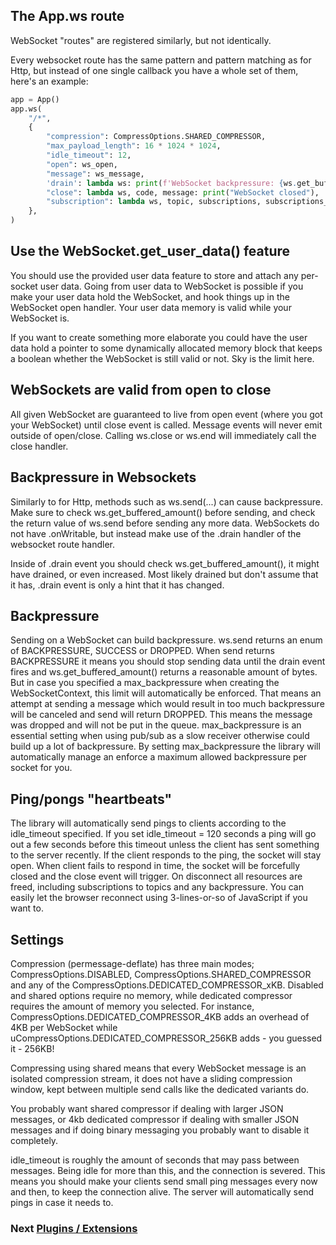 ## The App.ws route
WebSocket "routes" are registered similarly, but not identically.

Every websocket route has the same pattern and pattern matching as for Http, but instead of one single callback you have a whole set of them, here's an example:

```python
app = App()
app.ws(
    "/*",
    {
        "compression": CompressOptions.SHARED_COMPRESSOR,
        "max_payload_length": 16 * 1024 * 1024,
        "idle_timeout": 12,
        "open": ws_open,
        "message": ws_message,
        'drain': lambda ws: print(f'WebSocket backpressure: {ws.get_buffered_amount()}'),
        "close": lambda ws, code, message: print("WebSocket closed"),
        "subscription": lambda ws, topic, subscriptions, subscriptions_before: print(f'subscription/unsubscription on topic {topic} {subscriptions} {subscriptions_before}'),
    },
)
```
## Use the WebSocket.get_user_data() feature
You should use the provided user data feature to store and attach any per-socket user data. Going from user data to WebSocket is possible if you make your user data hold the WebSocket, and hook things up in the WebSocket open handler. Your user data memory is valid while your WebSocket is.

If you want to create something more elaborate you could have the user data hold a pointer to some dynamically allocated memory block that keeps a boolean whether the WebSocket is still valid or not. Sky is the limit here.

## WebSockets are valid from open to close
All given WebSocket are guaranteed to live from open event (where you got your WebSocket) until close event is called. 
Message events will never emit outside of open/close. Calling ws.close or ws.end will immediately call the close handler.

## Backpressure in Websockets
Similarly to for Http, methods such as ws.send(...) can cause backpressure. Make sure to check ws.get_buffered_amount() before sending, and check the return value of ws.send before sending any more data. WebSockets do not have .onWritable, but instead make use of the .drain handler of the websocket route handler.

Inside of .drain event you should check ws.get_buffered_amount(), it might have drained, or even increased. Most likely drained but don't assume that it has, .drain event is only a hint that it has changed.

## Backpressure
Sending on a WebSocket can build backpressure. ws.send returns an enum of BACKPRESSURE, SUCCESS or DROPPED. When send returns BACKPRESSURE it means you should stop sending data until the drain event fires and ws.get_buffered_amount() returns a reasonable amount of bytes. But in case you specified a max_backpressure when creating the WebSocketContext, this limit will automatically be enforced. That means an attempt at sending a message which would result in too much backpressure will be canceled and send will return DROPPED. This means the message was dropped and will not be put in the queue. max_backpressure is an essential setting when using pub/sub as a slow receiver otherwise could build up a lot of backpressure. By setting max_backpressure the library will automatically manage an enforce a maximum allowed backpressure per socket for you.

## Ping/pongs "heartbeats"
The library will automatically send pings to clients according to the idle_timeout specified. If you set idle_timeout = 120 seconds a ping will go out a few seconds before this timeout unless the client has sent something to the server recently. If the client responds to the ping, the socket will stay open. When client fails to respond in time, the socket will be forcefully closed and the close event will trigger. On disconnect all resources are freed, including subscriptions to topics and any backpressure. You can easily let the browser reconnect using 3-lines-or-so of JavaScript if you want to.


## Settings
Compression (permessage-deflate) has three main modes; CompressOptions.DISABLED, CompressOptions.SHARED_COMPRESSOR and any of the CompressOptions.DEDICATED_COMPRESSOR_xKB. Disabled and shared options require no memory, while dedicated compressor requires the amount of memory you selected. For instance, CompressOptions.DEDICATED_COMPRESSOR_4KB adds an overhead of 4KB per WebSocket while uCompressOptions.DEDICATED_COMPRESSOR_256KB adds - you guessed it - 256KB!

Compressing using shared means that every WebSocket message is an isolated compression stream, it does not have a sliding compression window, kept between multiple send calls like the dedicated variants do.

You probably want shared compressor if dealing with larger JSON messages, or 4kb dedicated compressor if dealing with smaller JSON messages and if doing binary messaging you probably want to disable it completely.

idle_timeout is roughly the amount of seconds that may pass between messages. Being idle for more than this, and the connection is severed. This means you should make your clients send small ping messages every now and then, to keep the connection alive. The server will automatically send pings in case it needs to.

### Next [Plugins / Extensions](extensions.md)